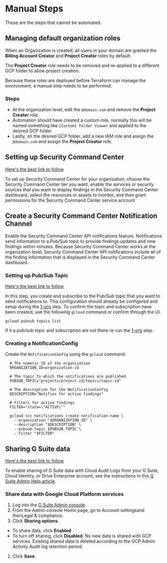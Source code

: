# Manual Steps

These are the steps that cannot be automated.

## Managing default organization roles

When an Organization is created, all users in your domain are granted the <b>Billing Account Creator</b> and <b>Project Creator</b> roles by default.

The <b>Project Creator</b> role needs to be removed and re-applied to a different GCP folder to allow project creation.

Because these roles are deployed before Terraform can manage the environment, a manual step needs to be performed.

### Steps

* At the organization level, edit the `@domain.com` and remove the <b>Project Creator</b> role.
* Automation should have created a custom role, normally this will be named something like `[Custom] Folder Viewer` and applied to the desired GCP folder
* Lastly, on the desired GCP folder, add a new IAM role and assign the `@domain.com` and assign the <b>Project Creator</b> role.

## Setting up Security Command Center

[Here's the best link to follow](https://cloud.google.com/security-command-center/docs/quickstart-security-command-center#org-setup)

To set up Security Command Center for your organization, choose the Security Command Center tier you want, enable the services or security sources that you want to display findings in the Security Command Center dashboard, select the resources or assets to monitor, and then grant permissions for the Security Command Center service account

## Create a Security Command Center Notification Channel

Enable the Security Command Center API notifications feature. Notifications send information to a Pub/Sub topic to provide findings updates and new findings within minutes. Because Security Command Center works at the organization level, Security Command Center API notifications include all of the finding information that is displayed in the Security Command Center dashboard.

### Setting up Pub/Sub Topic

[Here's the best link to follow](https://cloud.google.com/security-command-center/docs/how-to-notifications#create-notification-config)

In this step, you create and subscribe to the Pub/Sub topic that you want to send notifications to. This configuration should already be configured and setup during the [1-org](../1-org) step. To confirm the topic and subscription have been created, use the following `gcloud` command or confirm through the UI.
```gcloud
gcloud pubsub topics list
```

If it a pub/sub topic and subscription are not there re-run the [1-org](../1-org) step.

### Creating a NotificationConfig

Create the `NotificationConfig` using the `gcloud` command:
```gcloud
  # The numeric ID of the organization
  ORGANIZATION_ID=organization-id

  # The topic to which the notifications are published
  PUBSUB_TOPIC="projects/project-id/topics/topic-id"

  # The description for the NotificationConfig
  DESCRIPTION="Notifies for active findings"

  # Filters for active findings
  FILTER="state=\"ACTIVE\""

  gcloud scc notifications create notification-name \
    --organization "$ORGANIZATION_ID" \
    --description "$DESCRIPTION" \
    --pubsub-topic $PUBSUB_TOPIC \
    --filter "$FILTER"
```

## Sharing G Suite data

[Here's the best link to follow](https://cloud.google.com/logging/docs/audit/gsuite-audit-logging#getting-started)

To enable sharing of G Suite data with Cloud Audit Logs from your G Suite, Cloud Identity, or Drive Enterprise account, see the instructions in this [G Suite Admin Help article](https://support.google.com/a/answer/9320190).

### Share data with Google Cloud Platform services

1. Log into the [G Suite Admin console](https://admin.googlecom).
1. From the Admin console Home page, go to Account settingsand thenLegal & compliance.
1. Click <b>Sharing options</b>.
  * To share data, click <b>Enabled</b>.
  * To turn off sharing, click <b>Disabled</b>. No new data is shared with GCP services. Existing shared data is deleted according to the GCP Admin Activity Audit log retention period.
1. Click <b>Save</b>.